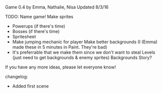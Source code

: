 Game 0.4
by Emma, Nathalie, Nisa
Updated 8/3/16

TODO:
Name game!
Make sprites
- Powerups (if there's time)
- Bosses (if there's time)
- Spritesheet
- Make jumping mechanic for player
Make better backgrounds (I (Emma) made these in 5 minutes in Paint. They're bad)
- It's preferrable that we make them since we don't want to steal
Levels (just need to get backgrounds & enemy sprites)
Backgrounds
Story?

If you have any more ideas, please let everyone know!

changelog:
- Added first scene